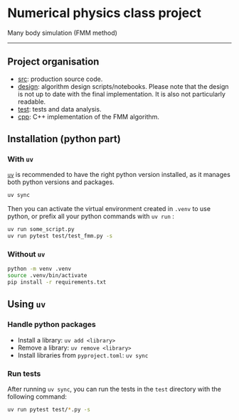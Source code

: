 # Numerical physics class project

Many body simulation (FMM method)

---

## Project organisation

- [src](./src): production source code.
- [design](./design): algorithm design scripts/notebooks. Please note that the design is not up to date with the final implementation. It is also not particularly readable.
- [test](./test): tests and data analysis.
- [cpp](./cpp): C++ implementation of the FMM algorithm.

## Installation (python part)

### With `uv`

[`uv`](https://docs.astral.sh/uv/#highlights) is recommended to have the right python version installed, as it manages both python versions and packages.

```bash
uv sync
```

Then you can activate the virtual environment created in `.venv` to use python, or prefix all your python commands with `uv run` :

```bash
uv run some_script.py
uv run pytest test/test_fmm.py -s
```

### Without `uv`

```bash
python -m venv .venv
source .venv/bin/activate
pip install -r requirements.txt
```

## Using `uv`

### Handle python packages

- Install a library: `uv add <library>`
- Remove a library: `uv remove <library>`
- Install libraries from `pyproject.toml`: `uv sync`

### Run tests

After running `uv sync`, you can run the tests in the `test` directory with the following command:

```bash
uv run pytest test/*.py -s
```
